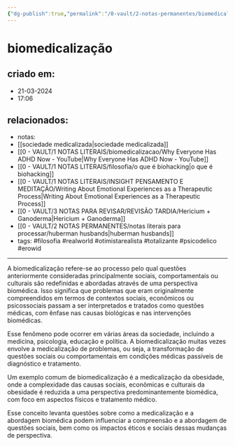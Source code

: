 ```yaml
---
{"dg-publish":true,"permalink":"/0-vault/2-notas-permanentes/biomedicalizacao/","tags":["permanente","filosofia","realworld","otimistarealista","totalizante","psicodelico"],"dgHomeLink":true,"dgShowLocalGraph":true,"dgShowFileTree":true,"dgEnableSearch":true,"noteIcon":""}
---
```


# biomedicalização

## criado em: 
- 21-03-2024
- 17:06
## relacionados:
- notas:
- [[sociedade medicalizada\|sociedade medicalizada]]
- [[0 - VAULT/1 NOTAS LITERAIS/biomedicalizacao/Why Everyone Has ADHD Now - YouTube\|Why Everyone Has ADHD Now - YouTube]]
- [[0 - VAULT/1 NOTAS LITERAIS/filosofia/o que é biohacking\|o que é biohacking]]
- [[0 - VAULT/1 NOTAS LITERAIS/INSIGHT PENSAMENTO E MEDITAÇÃO/Writing About Emotional Experiences as a Therapeutic Process\|Writing About Emotional Experiences as a Therapeutic Process]]
- [[0 - VAULT/3 NOTAS PARA REVISAR/REVISÃO TARDIA/Hericium + Ganoderma\|Hericium + Ganoderma]]
-  [[0 - VAULT/2 NOTAS PERMANENTES/notas literais para processar/huberman husbands\|huberman husbands]]
- tags: #filosofia #realworld #otimistarealista #totalizante #psicodelico #erowid
---
A biomedicalização refere-se ao processo pelo qual questões anteriormente consideradas principalmente sociais, comportamentais ou culturais são redefinidas e abordadas através de uma perspectiva biomédica. Isso significa que problemas que eram originalmente compreendidos em termos de contextos sociais, econômicos ou psicossociais passam a ser interpretados e tratados como questões médicas, com ênfase nas causas biológicas e nas intervenções biomédicas.

Esse fenômeno pode ocorrer em várias áreas da sociedade, incluindo a medicina, psicologia, educação e política. A biomedicalização muitas vezes envolve a medicalização de problemas, ou seja, a transformação de questões sociais ou comportamentais em condições médicas passíveis de diagnóstico e tratamento.

Um exemplo comum de biomedicalização é a medicalização da obesidade, onde a complexidade das causas sociais, econômicas e culturais da obesidade é reduzida a uma perspectiva predominantemente biomédica, com foco em aspectos físicos e tratamento médico.

Esse conceito levanta questões sobre como a medicalização e a abordagem biomédica podem influenciar a compreensão e a abordagem de questões sociais, bem como os impactos éticos e sociais dessas mudanças de perspectiva.